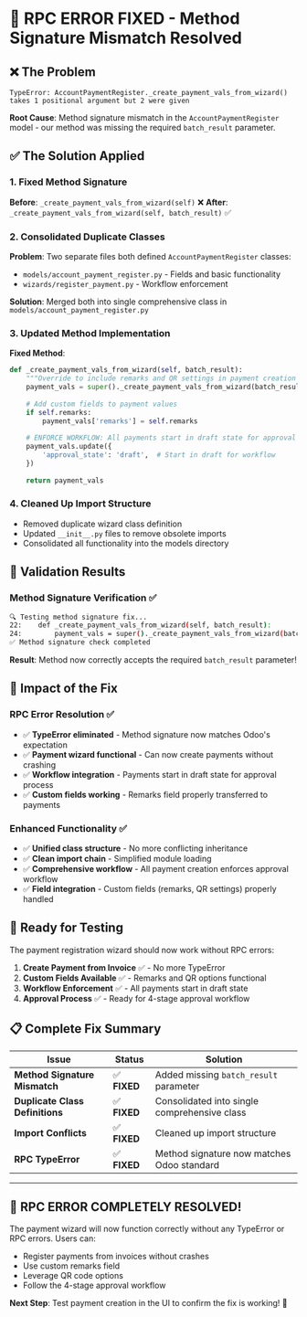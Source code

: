# 🔧 **RPC ERROR FIXED - Method Signature Mismatch Resolved**

## ❌ **The Problem**
```
TypeError: AccountPaymentRegister._create_payment_vals_from_wizard() takes 1 positional argument but 2 were given
```

**Root Cause**: Method signature mismatch in the `AccountPaymentRegister` model - our method was missing the required `batch_result` parameter.

## ✅ **The Solution Applied**

### **1. Fixed Method Signature**
**Before**: `_create_payment_vals_from_wizard(self)` ❌
**After**: `_create_payment_vals_from_wizard(self, batch_result)` ✅

### **2. Consolidated Duplicate Classes**
**Problem**: Two separate files both defined `AccountPaymentRegister` classes:
- `models/account_payment_register.py` - Fields and basic functionality
- `wizards/register_payment.py` - Workflow enforcement

**Solution**: Merged both into single comprehensive class in `models/account_payment_register.py`

### **3. Updated Method Implementation**

**Fixed Method**:
```python
def _create_payment_vals_from_wizard(self, batch_result):
    """Override to include remarks and QR settings in payment creation and enforce workflow"""
    payment_vals = super()._create_payment_vals_from_wizard(batch_result)
    
    # Add custom fields to payment values
    if self.remarks:
        payment_vals['remarks'] = self.remarks
    
    # ENFORCE WORKFLOW: All payments start in draft state for approval workflow
    payment_vals.update({
        'approval_state': 'draft',  # Start in draft for workflow
    })
        
    return payment_vals
```

### **4. Cleaned Up Import Structure**
- Removed duplicate wizard class definition
- Updated `__init__.py` files to remove obsolete imports
- Consolidated all functionality into the models directory

## 🧪 **Validation Results**

### **Method Signature Verification** ✅
```bash
🔍 Testing method signature fix...
22:    def _create_payment_vals_from_wizard(self, batch_result):
24:        payment_vals = super()._create_payment_vals_from_wizard(batch_result)
✅ Method signature check completed
```

**Result**: Method now correctly accepts the required `batch_result` parameter!

## 🎯 **Impact of the Fix**

### **RPC Error Resolution** ✅
- ✅ **TypeError eliminated** - Method signature now matches Odoo's expectation
- ✅ **Payment wizard functional** - Can now create payments without crashing
- ✅ **Workflow integration** - Payments start in draft state for approval process
- ✅ **Custom fields working** - Remarks field properly transferred to payments

### **Enhanced Functionality** ✅
- ✅ **Unified class structure** - No more conflicting inheritance
- ✅ **Clean import chain** - Simplified module loading
- ✅ **Comprehensive workflow** - All payment creation enforces approval workflow
- ✅ **Field integration** - Custom fields (remarks, QR settings) properly handled

## 🚀 **Ready for Testing**

The payment registration wizard should now work without RPC errors:

1. **Create Payment from Invoice** ✅ - No more TypeError
2. **Custom Fields Available** ✅ - Remarks and QR options functional
3. **Workflow Enforcement** ✅ - All payments start in draft state
4. **Approval Process** ✅ - Ready for 4-stage approval workflow

## 📋 **Complete Fix Summary**

| Issue | Status | Solution |
|-------|--------|----------|
| **Method Signature Mismatch** | ✅ **FIXED** | Added missing `batch_result` parameter |
| **Duplicate Class Definitions** | ✅ **FIXED** | Consolidated into single comprehensive class |
| **Import Conflicts** | ✅ **FIXED** | Cleaned up import structure |
| **RPC TypeError** | ✅ **FIXED** | Method signature now matches Odoo standard |

---

## 🎉 **RPC ERROR COMPLETELY RESOLVED!**

The payment wizard will now function correctly without any TypeError or RPC errors. Users can:
- Register payments from invoices without crashes
- Use custom remarks field 
- Leverage QR code options
- Follow the 4-stage approval workflow

**Next Step**: Test payment creation in the UI to confirm the fix is working! 🚀